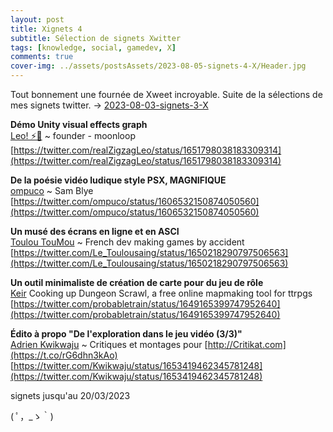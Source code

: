 ```yaml
---
layout: post
title: Xignets 4
subtitle: Sélection de signets Xwitter
tags: [knowledge, social, gamedev, X]
comments: true
cover-img: ../assets/postsAssets/2023-08-05-signets-4-X/Header.jpg
---
```

Tout bonnement une fournée de Xweet incroyable. 
Suite de la sélections de mes signets twitter.
-> [2023-08-03-signets-3-X](2023-08-03-signets-3-X.md)

**Démo Unity visual effects graph**  
[Leo! ⚡🦁](https://twitter.com/realZigzagLeo) ~ founder - moonloop  
[https://twitter.com/realZigzagLeo/status/1651798038183309314](https://twitter.com/realZigzagLeo/status/1651798038183309314)  

**De la poésie vidéo ludique style PSX, MAGNIFIQUE**   
[ompuco](https://twitter.com/ompuco) ~ Sam Blye   
[https://twitter.com/ompuco/status/1606532150874050560](https://twitter.com/ompuco/status/1606532150874050560)   

**Un musé des écrans en ligne et en ASCI**  
[Toulou TouMou](https://twitter.com/Le_Toulousaing) ~ French dev making games by accident  
[https://twitter.com/Le_Toulousaing/status/1650218290797506563](https://twitter.com/Le_Toulousaing/status/1650218290797506563)  

**Un outil minimaliste de création de carte pour du jeu de rôle**  
[Keir](https://twitter.com/probabletrain) Cooking up Dungeon Scrawl, a free online mapmaking tool for ttrpgs    
[https://twitter.com/probabletrain/status/1649165399747952640](https://twitter.com/probabletrain/status/1649165399747952640)   

**Édito à propo "De l'exploration dans le jeu vidéo (3/3)"**  
[Adrien Kwikwaju](https://twitter.com/Kwikwaju) ~ Critiques et montages pour [http://Critikat.com](https://t.co/rG6dhn3kAo)  
[https://twitter.com/Kwikwaju/status/1653419462345781248](https://twitter.com/Kwikwaju/status/1653419462345781248)  

signets jusqu'au 20/03/2023

( ﾟ，_ゝ｀)